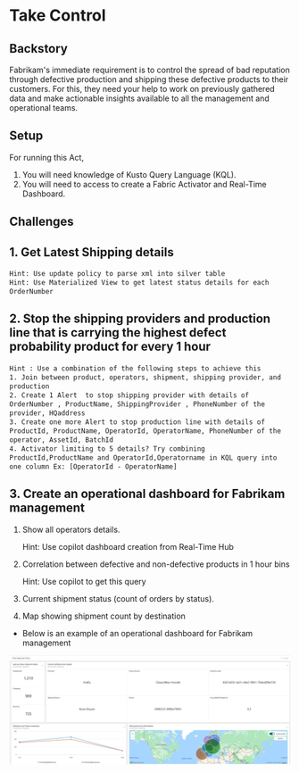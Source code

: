 # Take Control

## Backstory
Fabrikam's immediate requirement is to control the spread of bad reputation through defective production and shipping these defective products to their customers. For this, they need your help to work on previously gathered data and make actionable insights available to all the management and operational teams.

## Setup
For running this Act, 
1. You will need knowledge of Kusto Query Language (KQL).
2. You will need to access to create a Fabric Activator and Real-Time Dashboard.

## Challenges 

## 1. Get Latest Shipping details
    Hint: Use update policy to parse xml into silver table
    Hint: Use Materialized View to get latest status details for each OrderNumber

## 2. Stop the shipping providers  and production line that is carrying the highest defect probability product for every 1 hour
    Hint : Use a combination of the following steps to achieve this
    1. Join between product, operators, shipment, shipping provider, and production
    2. Create 1 Alert  to stop shipping provider with details of  OrderNumber , ProductName, ShippingProvider , PhoneNumber of the provider, HQaddress
    3. Create one more Alert to stop production line with details of ProductId, ProductName, OperatorId, OperatorName, PhoneNumber of the operator, AssetId, BatchId
    4. Activator limiting to 5 details? Try combining ProductId,ProductName and OperatorId,Operatorname in KQL query into one column Ex: [OperatorId - OperatorName]

## 3. Create an operational dashboard for Fabrikam management
1. Show  all operators details.
    
    Hint: Use copilot dashboard creation from Real-Time Hub

2. Correlation between defective and non-defective products in 1 hour bins

    Hint: Use copilot to get this query

3. Current shipment status (count of orders by status). 
4. Map showing shipment count by destination

* Below is an example of an operational dashboard for Fabrikam management

<img src="../Assets/OperationalDashboard_Fabrikam.png" alt="Alt text" width="1000"/>
